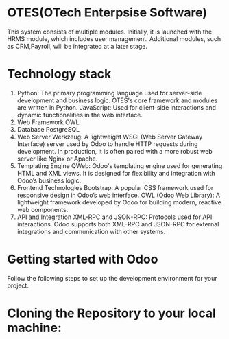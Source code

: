# OTES(OTech Enterpsise Software)
This system consists of multiple modules. Initially, it is launched with the HRMS module, which includes user management. Additional modules, such as CRM,Payroll, will be integrated at a later stage.

# Technology stack
1. Python: The primary programming language used for server-side development and business logic. 
OTES's core framework and modules are written in Python.
JavaScript: Used for client-side interactions and dynamic functionalities in the web interface.
2. Web Framework
   OWL.
3. Database
   PostgreSQL
4. Web Server
   Werkzeug: A lightweight WSGI (Web Server Gateway Interface) server used by Odoo to handle HTTP requests during development. In production, it is often paired with a more robust web server like Nginx or Apache.
5. Templating Engine
   QWeb: Odoo's templating engine used for generating HTML and XML views.
   It is designed for flexibility and integration with Odoo’s business logic.
6. Frontend Technologies
   Bootstrap: A popular CSS framework used for responsive design in Odoo’s web interface.
   OWL (Odoo Web Library): A lightweight framework developed by Odoo for building modern, reactive web components.
7. API and Integration
   XML-RPC and JSON-RPC: Protocols used for API interactions.
   Odoo supports both XML-RPC and JSON-RPC for external integrations and communication with other systems.


# Getting started with Odoo
Follow the following steps to set up the development environment for your project.
# Cloning the Repository to your local machine:
